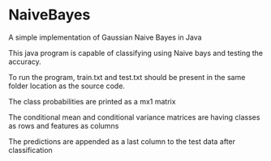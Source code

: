 NaiveBayes
==========

A simple implementation of Gaussian Naive Bayes in Java



This java program is capable of classifying using Naive bays and testing the accuracy.

To run the program, train.txt and test.txt should be present in the same folder location as the source code.



The class probabilities are printed as a mx1 matrix 

The conditional mean and conditional variance matrices are having classes as rows and features as columns

The predictions are appended as a last column to the test data after classification

